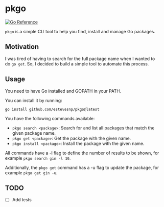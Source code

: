 # pkgo

[![Go Reference](https://pkg.go.dev/badge/github.com/estevesnp/pkgo.svg)](https://pkg.go.dev/github.com/estevesnp/pkgo)

`pkgo` is a simple CLI tool to help you find, install and manage Go packages.

## Motivation

I was tired of having to search for the full package name when I wanted to do `go get`.
So, I decided to build a simple tool to automate this process.

## Usage

You need to have Go installed and GOPATH in your PATH.

You can install it by running:

`go install github.com/estevesnp/pkgo@latest`

You have the following commands available:

- `pkgo search <package>`: Search for and list all packages that match the given package name.
- `pkgo get <package>`: Get the package with the given name.
- `pkgo install <package>`: Install the package with the given name.

All commands have a -l flag to define the number of results to be shown, for example `pkgo search gin -l 10`.

Additionally, the `pkgo get` command has a -u flag to update the package, for example `pkgo get gin -u`.

## TODO

- [ ] Add tests
